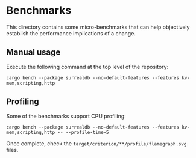 # Benchmarks

This directory contains some micro-benchmarks that can help objectively
establish the performance implications of a change.

## Manual usage

Execute the following command at the top level of the repository:

```console
cargo bench --package surrealdb --no-default-features --features kv-mem,scripting,http
```

## Profiling

Some of the benchmarks support CPU profiling:

```console
cargo bench --package surrealdb --no-default-features --features kv-mem,scripting,http -- --profile-time=5
```

Once complete, check the `target/criterion/**/profile/flamegraph.svg` files.